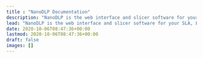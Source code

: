 ```yaml
---
title : "NanoDLP Documentation"
description: "NanoDLP is the web interface and slicer software for your SLA, LCD and DLP 3D printers that allows you to monitor and control your 3D printers."
lead: "NanoDLP is the web interface and slicer software for your SLA, LCD and DLP 3D printers that allows you to monitor and control your 3D printers."
date: 2020-10-06T08:47:36+00:00
lastmod: 2020-10-06T08:47:36+00:00
draft: false
images: []
---
```

